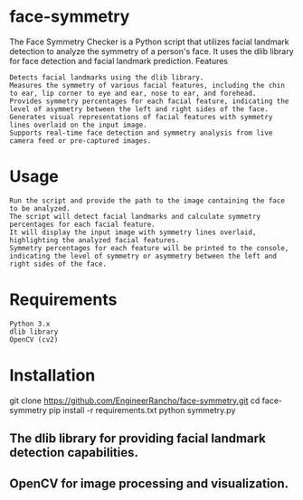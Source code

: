 # face-symmetry
The Face Symmetry Checker is a Python script that utilizes facial landmark detection to analyze the symmetry of a person's face. It uses the dlib library for face detection and facial landmark prediction.
Features

    Detects facial landmarks using the dlib library.
    Measures the symmetry of various facial features, including the chin to ear, lip corner to eye and ear, nose to ear, and forehead.
    Provides symmetry percentages for each facial feature, indicating the level of asymmetry between the left and right sides of the face.
    Generates visual representations of facial features with symmetry lines overlaid on the input image.
    Supports real-time face detection and symmetry analysis from live camera feed or pre-captured images.

# Usage

    Run the script and provide the path to the image containing the face to be analyzed.
    The script will detect facial landmarks and calculate symmetry percentages for each facial feature.
    It will display the input image with symmetry lines overlaid, highlighting the analyzed facial features.
    Symmetry percentages for each feature will be printed to the console, indicating the level of symmetry or asymmetry between the left and right sides of the face.

# Requirements

    Python 3.x
    dlib library
    OpenCV (cv2)

# Installation

git clone https://github.com/EngineerRancho/face-symmetry.git
cd face-symmetry
pip install -r requirements.txt
python symmetry.py


   ## The dlib library for providing facial landmark detection capabilities.
   ## OpenCV for image processing and visualization.
